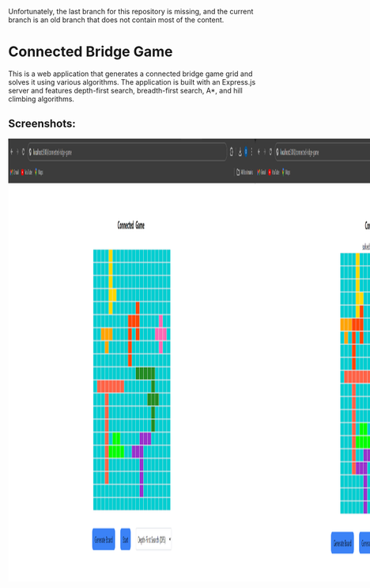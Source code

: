 Unfortunately, the last branch for this repository is missing, and the current branch is an old branch that does not contain most of the content.

# Connected Bridge Game

This is a web application that generates a connected bridge game grid and solves it using various algorithms. The application is built with an Express.js server and features depth-first search, breadth-first search, A*, and hill climbing algorithms.

## Screenshots:
<div style='display:flex;'>
<img src="Images/CBG1.png" alt="Smaller" width="500"/>
<img src="Images/CBG2.png" alt="Smaller" width="500"/>

# Game Rules:

The game is played on an 𝑛×𝑚 grid where each cell can either represent wild land or water. Connected wild cells form islands, while connected water cells constitute the sea. The entire grid ensures all water cells are connected, forming a continuous sea. Players can move islands left, right, up, or down, provided there are no grid border crossings or collisions with other islands. The objective is to strategically move the islands to create a continuous connection of wild cells from the first row to the last row of the grid.

## Features

- **Grid Generation**: Generate a random connected bridge game grid.
- **Solver Algorithms**: Choose from multiple algorithms to solve the grid:
  - Depth-First Search
  - Breadth-First Search
  - A*
  - Hill Climbing
- **Real-Time Visualization**: Visualize the grid and solver process in real-time using HTML and socket.io.

## Socket Communication

The server and the client communicate through websockets using `socket.io`. This allows real-time updates and interaction between the server-side solver and the client-side visualization.

## Solver Algorithms

### Depth-First Search (DFS)

DFS explores as far as possible along each branch before backtracking. It uses a stack data structure to keep track of the next node to visit.

### Breadth-First Search (BFS)

BFS explores all the nodes at the present depth level before moving on to the nodes at the next depth level. It uses a queue data structure to keep track of the nodes to be explored.

### A*

A* is a popular search algorithm that uses heuristics to improve search efficiency. It combines the cost to reach the node and the estimated cost to reach the goal.

### Hill Climbing

Hill climbing is a mathematical optimization technique that belongs to the family of local search. It starts with an arbitrary solution to a problem and iteratively makes small changes to the solution, each time improving it.

